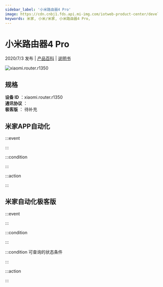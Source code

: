 ```yaml
---
sidebar_label: '小米路由器4 Pro'
image: https://cdn.cnbj1.fds.api.mi-img.com/iotweb-product-center/developer_1588146417038LiM5zLpI.png?GalaxyAccessKeyId=AKVGLQWBOVIRQ3XLEW&Expires=9223372036854775807&Signature=1wOolj/6h2IY1bwMqbt3gX1l030=
keywords: 米家, 小米/米家, 小米路由器4 Pro, 
---
```

# 小米路由器4 Pro

2020/7/3 发布 | [产品百科](https://home.mi.com/webapp/content/baike/product/index.html?model=xiaomi.router.r1350/) | [说明书](https://home.mi.com/views/introduction.html?model=xiaomi.router.r1350&region=cn)

![xiaomi.router.r1350](https://cdn.cnbj1.fds.api.mi-img.com/iotweb-product-center/developer_1588146417038LiM5zLpI.png?GalaxyAccessKeyId=AKVGLQWBOVIRQ3XLEW&Expires=9223372036854775807&Signature=1wOolj/6h2IY1bwMqbt3gX1l030=)

## 规格  
> 
**设备 ID** ：xiaomi.router.r1350  
**通讯协议** ：  
**极客版**  ： 待补充 


## 米家APP自动化  

:::event  

:::

:::condition  

:::

:::action   

:::

## 米家自动化极客版  

:::event  

:::

:::condition  

:::

:::condition 可查询的状态条件  

:::

:::action  

:::

        
